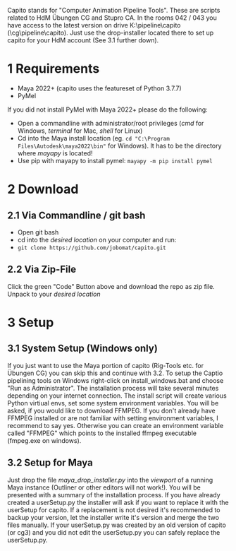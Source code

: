 Capito stands for "Computer Animation Pipeline Tools". These are scripts related to HdM Übungen CG and Stupro CA.
In the rooms 042 / 043 you have access to the latest version on drive K:\pipeline\capito (\\cg\pipeline\capito). Just use the drop-installer located there to set up capito for your HdM account (See 3.1 further down). 

# 1 Requirements
+ Maya 2022+ (capito uses the featureset of Python 3.7.7)
+ PyMel

If you did not install PyMel with Maya 2022+ please do the following:
+ Open a commandline with administrator/root privileges (*cmd* for Windows, *terminal* for Mac, *shell* for Linux)
+ Cd into the Maya install location (eg. ```cd "C:\Program Files\Autodesk\maya2022\bin"``` for Windows). It has to be the directory where *mayapy* is located!
+ Use pip with mayapy to install pymel: ```mayapy -m pip install pymel```

# 2 Download

## 2.1 Via Commandline / git bash
+ Open git bash
+ cd into the *desired location* on your computer and run:
+ ```git clone https://github.com/jobomat/capito.git```

## 2.2 Via Zip-File
Click the green "Code" Button above and download the repo as zip file. Unpack to your *desired location*

# 3 Setup

## 3.1 System Setup (Windows only)
If you just want to use the Maya portion of capito (Rig-Tools etc. for Übungen CG) you can skip this and continue with 3.2. To setup the Captio pipelining tools on Windows right-click on install_windows.bat and choose "Run as Administrator". The installation process will take several minutes depending on your internet connection. The install script will create various Python virtiual envs, set some system environment variables. You will be asked, if you would like to download FFMPEG. If you don't already have FFMPEG installed or are not familiar with setting environment variables, I recommend to say yes. Otherwise you can create an environment variable called "FFMPEG" which points to the installed ffmpeg executable (fmpeg.exe on windows).

## 3.2 Setup for Maya
Just drop the file *maya_drop_installer.py* into the *viewport* of a running Maya instance (Outliner or other editors will not work!). You will be presented with a summary of the installation process. If you have already created a userSetup.py the installer will ask if you want to replace it with the userSetup for capito. If a replacement is not desired it's recommended to backup your version, let the installer write it's version and merge the two files manually. If your userSetup.py was created by an old version of capito (or cg3) and you did not edit the userSetup.py you can safely replace the userSetup.py.
